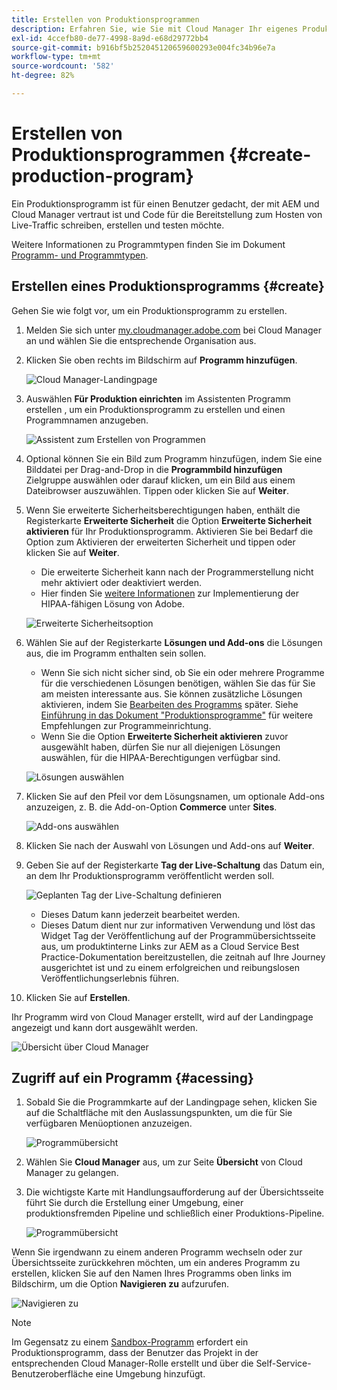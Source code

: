 ```yaml
---
title: Erstellen von Produktionsprogrammen
description: Erfahren Sie, wie Sie mit Cloud Manager Ihr eigenes Produktionsprogramm für das Hosten von Live-Traffic erstellen.
exl-id: 4ccefb80-de77-4998-8a9d-e68d29772bb4
source-git-commit: b916bf5b252045120659600293e004fc34b96e7a
workflow-type: tm+mt
source-wordcount: '582'
ht-degree: 82%

---
```



# Erstellen von Produktionsprogrammen {#create-production-program}

Ein Produktionsprogramm ist für einen Benutzer gedacht, der mit AEM und Cloud Manager vertraut ist und Code für die Bereitstellung zum Hosten von Live-Traffic schreiben, erstellen und testen möchte.

Weitere Informationen zu Programmtypen finden Sie im Dokument [Programm- und Programmtypen](program-types.md).

## Erstellen eines Produktionsprogramms {#create}

Gehen Sie wie folgt vor, um ein Produktionsprogramm zu erstellen.

1. Melden Sie sich unter [my.cloudmanager.adobe.com](https://my.cloudmanager.adobe.com/) bei Cloud Manager an und wählen Sie die entsprechende Organisation aus.

1. Klicken Sie oben rechts im Bildschirm auf **Programm hinzufügen**.

   ![Cloud Manager-Landingpage](assets/log-in.png)

1. Auswählen **Für Produktion einrichten** im Assistenten Programm erstellen , um ein Produktionsprogramm zu erstellen und einen Programmnamen anzugeben.

   ![Assistent zum Erstellen von Programmen](assets/create-production-program.png)

1. Optional können Sie ein Bild zum Programm hinzufügen, indem Sie eine Bilddatei per Drag-and-Drop in die **Programmbild hinzufügen** Zielgruppe auswählen oder darauf klicken, um ein Bild aus einem Dateibrowser auszuwählen. Tippen oder klicken Sie auf **Weiter**.

1. Wenn Sie erweiterte Sicherheitsberechtigungen haben, enthält die Registerkarte **Erweiterte Sicherheit** die Option **Erweiterte Sicherheit aktivieren** für Ihr Produktionsprogramm. Aktivieren Sie bei Bedarf die Option zum Aktivieren der erweiterten Sicherheit und tippen oder klicken Sie auf **Weiter**.

   * Die erweiterte Sicherheit kann nach der Programmerstellung nicht mehr aktiviert oder deaktiviert werden.
   * Hier finden Sie [weitere Informationen](https://www.adobe.com/go/hipaa-ready) zur Implementierung der HIPAA-fähigen Lösung von Adobe.

   ![Erweiterte Sicherheitsoption](assets/create-production-program-enhanced.png)

1. Wählen Sie auf der Registerkarte **Lösungen und Add-ons** die Lösungen aus, die im Programm enthalten sein sollen.

   * Wenn Sie sich nicht sicher sind, ob Sie ein oder mehrere Programme für die verschiedenen Lösungen benötigen, wählen Sie das für Sie am meisten interessante aus. Sie können zusätzliche Lösungen aktivieren, indem Sie [Bearbeiten des Programms](/help/implementing/cloud-manager/getting-access-to-aem-in-cloud/editing-programs.md) später. Siehe [Einführung in das Dokument &quot;Produktionsprogramme&quot;](/help/implementing/cloud-manager/getting-access-to-aem-in-cloud/introduction-production-programs.md) für weitere Empfehlungen zur Programmeinrichtung.
   * Wenn Sie die Option **Erweiterte Sicherheit aktivieren** zuvor ausgewählt haben, dürfen Sie nur all diejenigen Lösungen auswählen, für die HIPAA-Berechtigungen verfügbar sind.

   ![Lösungen auswählen](assets/setup-prod-select.png)

1. Klicken Sie auf den Pfeil vor dem Lösungsnamen, um optionale Add-ons anzuzeigen, z. B. die Add-on-Option **Commerce** unter **Sites**.

   ![Add-ons auswählen](assets/setup-prod-commerce.png)

1. Klicken Sie nach der Auswahl von Lösungen und Add-ons auf **Weiter**.

1. Geben Sie auf der Registerkarte **Tag der Live-Schaltung** das Datum ein, an dem Ihr Produktionsprogramm veröffentlicht werden soll.

   ![Geplanten Tag der Live-Schaltung definieren](assets/setup-go-live.png)

   * Dieses Datum kann jederzeit bearbeitet werden.
   * Dieses Datum dient nur zur informativen Verwendung und löst das Widget Tag der Veröffentlichung auf der Programmübersichtsseite aus, um produktinterne Links zur AEM as a Cloud Service Best Practice-Dokumentation bereitzustellen, die zeitnah auf Ihre Journey ausgerichtet ist und zu einem erfolgreichen und reibungslosen Veröffentlichungserlebnis führen.

1. Klicken Sie auf **Erstellen**.

Ihr Programm wird von Cloud Manager erstellt, wird auf der Landingpage angezeigt und kann dort ausgewählt werden.

![Übersicht über Cloud Manager](assets/navigate-cm.png)

## Zugriff auf ein Programm {#acessing}

1. Sobald Sie die Programmkarte auf der Landingpage sehen, klicken Sie auf die Schaltfläche mit den Auslassungspunkten, um die für Sie verfügbaren Menüoptionen anzuzeigen.

   ![Programmübersicht](assets/program-overview.png)

1. Wählen Sie **Cloud Manager** aus, um zur Seite **Übersicht** von Cloud Manager zu gelangen.

1. Die wichtigste Karte mit Handlungsaufforderung auf der Übersichtsseite führt Sie durch die Erstellung einer Umgebung, einer produktionsfremden Pipeline und schließlich einer Produktions-Pipeline.

   ![Programmübersicht](assets/set-up-prod5.png)

Wenn Sie irgendwann zu einem anderen Programm wechseln oder zur Übersichtsseite zurückkehren möchten, um ein anderes Programm zu erstellen, klicken Sie auf den Namen Ihres Programms oben links im Bildschirm, um die Option **Navigieren zu** aufzurufen.

![Navigieren zu](assets/create-program-a1.png)

>[!NOTE]
>
>Im Gegensatz zu einem [Sandbox-Programm](introduction-sandbox-programs.md#auto-creation) erfordert ein Produktionsprogramm, dass der Benutzer das Projekt in der entsprechenden Cloud Manager-Rolle erstellt und über die Self-Service-Benutzeroberfläche eine Umgebung hinzufügt.
